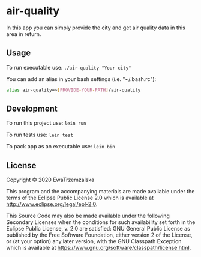 # air-quality

In this app you can simply provide the city and get air quality data in this area in return.

## Usage

To run executable use: `./air-quality "Your city"`

You can add an alias in your bash settings (i.e. "~/.bash.rc"): 

```bash
alias air-quality=~[PROVIDE-YOUR-PATH]/air-quality
```

## Development

To run this project use: `lein run`

To run tests use: `lein test`

To pack app as an executable use: `lein bin`

## License

Copyright © 2020 EwaTrzemzalska

This program and the accompanying materials are made available under the
terms of the Eclipse Public License 2.0 which is available at
http://www.eclipse.org/legal/epl-2.0.

This Source Code may also be made available under the following Secondary
Licenses when the conditions for such availability set forth in the Eclipse
Public License, v. 2.0 are satisfied: GNU General Public License as published by
the Free Software Foundation, either version 2 of the License, or (at your
option) any later version, with the GNU Classpath Exception which is available
at https://www.gnu.org/software/classpath/license.html.
